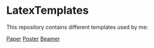 # LatexTemplates

This repository contains different templates used by me:

[Paper](templatePaper.tex)
[Poster](templatePoster.tex)
[Beamer](templatePresentation.tex)
